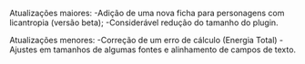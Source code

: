Atualizações maiores:
-Adição de uma nova ficha para personagens com licantropia (versão beta);
-Considerável redução do tamanho do plugin.

Atualizações menores:
-Correção de um erro de cálculo (Energia Total)
-Ajustes em tamanhos de algumas fontes e alinhamento de campos de texto.